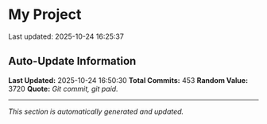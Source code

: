 # My Project


Last updated: 2025-10-24 16:25:37












































































































































































































































































































































































































































































































































































































































































































































































































































































## Auto-Update Information

**Last Updated:** 2025-10-24 16:50:30
**Total Commits:** 453
**Random Value:** 3720
**Quote:** _Git commit, git paid._

---
_This section is automatically generated and updated._